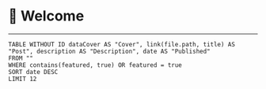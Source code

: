 
# 👋 Welcome
---
```dataview 
TABLE WITHOUT ID dataCover AS "Cover", link(file.path, title) AS "Post", description AS "Description", date AS "Published"
FROM ""
WHERE contains(featured, true) OR featured = true
SORT date DESC
LIMIT 12
```



